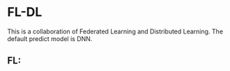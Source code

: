 # FL-DL
This is a collaboration of Federated Learning and Distributed Learning.
The default predict model is DNN.
## FL:
